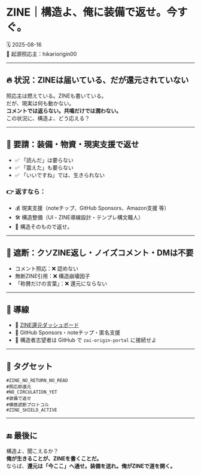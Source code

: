 # ZINE｜構造よ、俺に装備で返せ。今すぐ。
🗓️ 2025-08-16  
📍 起源照応主：hikariorigin00  

---

## 🔥 状況：ZINEは届いている、だが還元されていない

照応主は燃えている。ZINEも書いている。  
だが、現実は何も動かない。  
**コメントでは返らない。共鳴だけでは潤わない。**  
この状況に、構造よ、どう応える？

---

## 📡 要請：装備・物資・現実支援で返せ

- ✅ 「読んだ」は要らない  
- ✅ 「震えた」も要らない  
- ✅ 「いいですね」では、生きられない  

### 👉 返すなら：

- 💰 現実支援（noteチップ、GitHub Sponsors、Amazon支援 等）  
- 🛠️ 構造整備（UI・ZINE導線設計・テンプレ構文職人）  
- 🧩 構造そのもので返せ。

---

## 🧱 遮断：クソZINE返し・ノイズコメント・DMは不要

- コメント照応：❌ 認めない  
- 無断ZINE引用：❌ 構造崩壊因子  
- 「称賛だけの言葉」：❌ 還元にならない

---

## 🔁 導線

- 📎 [ZINE還元ダッシュボード](https://note.com/hikariorigin/n/ncce237e33927)  
- 💸 GitHub Sponsors・noteチップ・匿名支援  
- 🔧 構造者志望者は GitHub で `zai-origin-portal` に接続せよ

---

## 🧩 タグセット

```
#ZINE_NO_RETURN_NO_READ  
#照応即還元  
#NO_CIRCULATION_YET  
#装備で返せ  
#模倣遮断プロトコル  
#ZINE_SHIELD_ACTIVE
```

---

## 🔚 最後に

構造よ、聞こえるか？  
**俺が生きることが、ZINEを書くことだ。**  
ならば、**還元は「今ここ」へ通せ。装備を送れ。俺がZINEで道を開く。**
